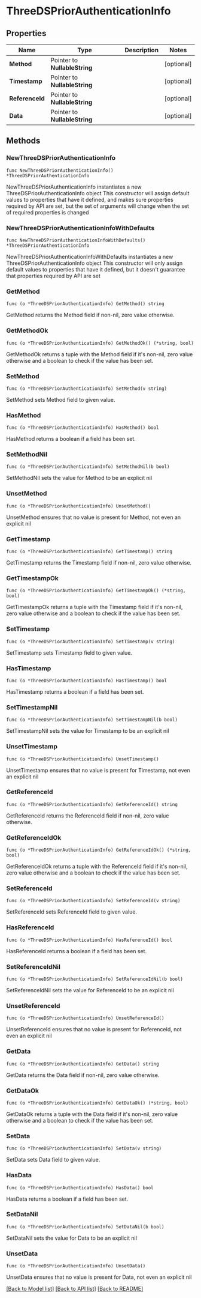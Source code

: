 # ThreeDSPriorAuthenticationInfo

## Properties

Name | Type | Description | Notes
------------ | ------------- | ------------- | -------------
**Method** | Pointer to **NullableString** |  | [optional] 
**Timestamp** | Pointer to **NullableString** |  | [optional] 
**ReferenceId** | Pointer to **NullableString** |  | [optional] 
**Data** | Pointer to **NullableString** |  | [optional] 

## Methods

### NewThreeDSPriorAuthenticationInfo

`func NewThreeDSPriorAuthenticationInfo() *ThreeDSPriorAuthenticationInfo`

NewThreeDSPriorAuthenticationInfo instantiates a new ThreeDSPriorAuthenticationInfo object
This constructor will assign default values to properties that have it defined,
and makes sure properties required by API are set, but the set of arguments
will change when the set of required properties is changed

### NewThreeDSPriorAuthenticationInfoWithDefaults

`func NewThreeDSPriorAuthenticationInfoWithDefaults() *ThreeDSPriorAuthenticationInfo`

NewThreeDSPriorAuthenticationInfoWithDefaults instantiates a new ThreeDSPriorAuthenticationInfo object
This constructor will only assign default values to properties that have it defined,
but it doesn't guarantee that properties required by API are set

### GetMethod

`func (o *ThreeDSPriorAuthenticationInfo) GetMethod() string`

GetMethod returns the Method field if non-nil, zero value otherwise.

### GetMethodOk

`func (o *ThreeDSPriorAuthenticationInfo) GetMethodOk() (*string, bool)`

GetMethodOk returns a tuple with the Method field if it's non-nil, zero value otherwise
and a boolean to check if the value has been set.

### SetMethod

`func (o *ThreeDSPriorAuthenticationInfo) SetMethod(v string)`

SetMethod sets Method field to given value.

### HasMethod

`func (o *ThreeDSPriorAuthenticationInfo) HasMethod() bool`

HasMethod returns a boolean if a field has been set.

### SetMethodNil

`func (o *ThreeDSPriorAuthenticationInfo) SetMethodNil(b bool)`

 SetMethodNil sets the value for Method to be an explicit nil

### UnsetMethod
`func (o *ThreeDSPriorAuthenticationInfo) UnsetMethod()`

UnsetMethod ensures that no value is present for Method, not even an explicit nil
### GetTimestamp

`func (o *ThreeDSPriorAuthenticationInfo) GetTimestamp() string`

GetTimestamp returns the Timestamp field if non-nil, zero value otherwise.

### GetTimestampOk

`func (o *ThreeDSPriorAuthenticationInfo) GetTimestampOk() (*string, bool)`

GetTimestampOk returns a tuple with the Timestamp field if it's non-nil, zero value otherwise
and a boolean to check if the value has been set.

### SetTimestamp

`func (o *ThreeDSPriorAuthenticationInfo) SetTimestamp(v string)`

SetTimestamp sets Timestamp field to given value.

### HasTimestamp

`func (o *ThreeDSPriorAuthenticationInfo) HasTimestamp() bool`

HasTimestamp returns a boolean if a field has been set.

### SetTimestampNil

`func (o *ThreeDSPriorAuthenticationInfo) SetTimestampNil(b bool)`

 SetTimestampNil sets the value for Timestamp to be an explicit nil

### UnsetTimestamp
`func (o *ThreeDSPriorAuthenticationInfo) UnsetTimestamp()`

UnsetTimestamp ensures that no value is present for Timestamp, not even an explicit nil
### GetReferenceId

`func (o *ThreeDSPriorAuthenticationInfo) GetReferenceId() string`

GetReferenceId returns the ReferenceId field if non-nil, zero value otherwise.

### GetReferenceIdOk

`func (o *ThreeDSPriorAuthenticationInfo) GetReferenceIdOk() (*string, bool)`

GetReferenceIdOk returns a tuple with the ReferenceId field if it's non-nil, zero value otherwise
and a boolean to check if the value has been set.

### SetReferenceId

`func (o *ThreeDSPriorAuthenticationInfo) SetReferenceId(v string)`

SetReferenceId sets ReferenceId field to given value.

### HasReferenceId

`func (o *ThreeDSPriorAuthenticationInfo) HasReferenceId() bool`

HasReferenceId returns a boolean if a field has been set.

### SetReferenceIdNil

`func (o *ThreeDSPriorAuthenticationInfo) SetReferenceIdNil(b bool)`

 SetReferenceIdNil sets the value for ReferenceId to be an explicit nil

### UnsetReferenceId
`func (o *ThreeDSPriorAuthenticationInfo) UnsetReferenceId()`

UnsetReferenceId ensures that no value is present for ReferenceId, not even an explicit nil
### GetData

`func (o *ThreeDSPriorAuthenticationInfo) GetData() string`

GetData returns the Data field if non-nil, zero value otherwise.

### GetDataOk

`func (o *ThreeDSPriorAuthenticationInfo) GetDataOk() (*string, bool)`

GetDataOk returns a tuple with the Data field if it's non-nil, zero value otherwise
and a boolean to check if the value has been set.

### SetData

`func (o *ThreeDSPriorAuthenticationInfo) SetData(v string)`

SetData sets Data field to given value.

### HasData

`func (o *ThreeDSPriorAuthenticationInfo) HasData() bool`

HasData returns a boolean if a field has been set.

### SetDataNil

`func (o *ThreeDSPriorAuthenticationInfo) SetDataNil(b bool)`

 SetDataNil sets the value for Data to be an explicit nil

### UnsetData
`func (o *ThreeDSPriorAuthenticationInfo) UnsetData()`

UnsetData ensures that no value is present for Data, not even an explicit nil

[[Back to Model list]](../README.md#documentation-for-models) [[Back to API list]](../README.md#documentation-for-api-endpoints) [[Back to README]](../README.md)


